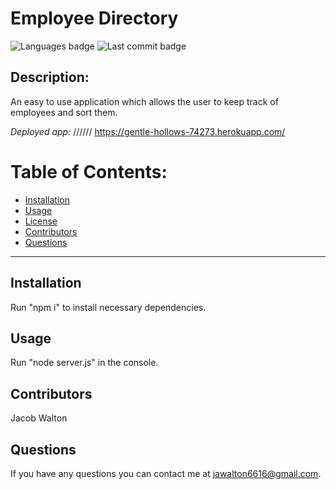 # Employee Directory

![Languages badge](https://img.shields.io/github/languages/count/jawalton6616/workout-tracker)
![Last commit badge](https://img.shields.io/github/last-commit/jawalton6616/workout-tracker)

## Description:

An easy to use application which allows the user to keep track of employees and sort them.

_Deployed app:_ ////// https://gentle-hollows-74273.herokuapp.com/
# Table of Contents:

- [Installation ](#installation)
- [Usage](#usage)
- [License](#license)
- [Contributors](#contributors)
- [Questions](#questions)

---

## Installation

Run "npm i" to install necessary dependencies.

## Usage

Run "node server.js" in the console.

## Contributors

Jacob Walton

## Questions

If you have any questions you can contact me at jawalton6616@gmail.com.
